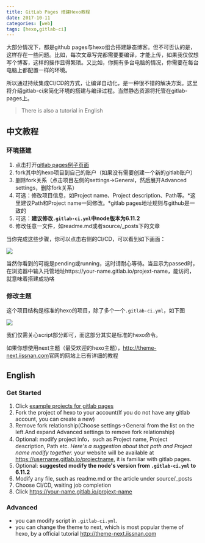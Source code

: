 ```yaml
---
title: GitLab Pages 搭建Hexo教程
date: 2017-10-11
categories: [web]
tags: [hexo,gitlab-ci]
---
```


大部分情况下，都是github pages与hexo组合搭建静态博客。但不可否认的是，这样存在一些问题。比如，每次文章写完都需要要编译，才能上传，如果我仅仅想写个博客，这样的操作显得繁琐。又比如，你拥有多台电脑的情况，你需要在每台电脑上都配置一样的环境。    

所以通过持续集成CI/CD的方式，让编译自动化，是一种很不错的解决方案。这里将介绍gitlab-ci来简化环境的搭建与编译过程。当然静态资源将托管在gitlab-pages上。   

> There is also a tutorial in English

<!-- more -->

## 中文教程

### 环境搭建

1. 点击打开[gitlab pages例子页面](https://gitlab.com/groups/pages)
2. fork其中的hexo项目到自己的账户（如果没有需要创建一个新的gitlab账户）
3. 删除fork关系（点击项目左侧的settings->General，然后展开Advanced settings，删除fork关系）
4. 可选：修改项目信息，如Project name、Project description、Path等。*这里建议Path和Project name一同修改。*gitlab pages地址规则与github是一致的  
5. 可选：**建议修改`.gitlab-ci.yml`中node版本为6.11.2**
6. 修改任意一文件，如readme.md或者source/_posts下的文章

当你完成这些步骤，你可以点击右侧的CI/CD，可以看到如下画面：  

![](https://jiangtj.github.io/assets/img/others/ci-1.jpg)  

当然你看到的可能是pending或running，这时请耐心等待。当显示为passed时，在浏览器中输入托管地址https://your-name.gitlab.io/projext-name，能访问，就意味着搭建成功咯    

### 修改主题

这个项目结构是标准的hexo的项目，除了多个一个`.gitlab-ci.yml`，如下图   

![](https://jiangtj.github.io/assets/img/others/ci-2.jpg)  

我们仅需关心script部分即可，而这部分其实是标准的hexo命令。    

如果你想使用next主题（最受欢迎的hexo主题），<http://theme-next.iissnan.com>官网的网站上已有详细的教程    


## English

### Get Started

1. Click [example projects for gitlab pages](https://gitlab.com/groups/pages)
2. Fork the project of hexo to your account(If you do not have any gitlab account, you can create a new)
3. Remove fork relationship(Choose settings->General from the list on the left.And expand Advanced settings to remove fork relationship)
4. Optional: modify project info，such as Project name, Project description, Path etc. *Here's a suggestion about that path and Project name modify together.* your website will be available at https://username.gitlab.io/projectname, it is familiar with gitlab pages.
5. Optional: **suggested modify the node's version from `.gitlab-ci.yml` to 6.11.2**
6. Modify any file, such as readme.md or the article under source/_posts
7. Choose CI/CD, waiting job completion
8. Click https://your-name.gitlab.io/projext-name

### Advanced

- you can modify script in `.gitlab-ci.yml`.
- you can change the theme to next, which is most popular theme of hexo, by a official tutorial <http://theme-next.iissnan.com>

